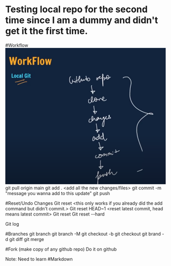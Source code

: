 # Testing local repo for the second time since I am a dummy and didn't get it the first time.

#Workflow
![alt text](image.png)
git pull origin main <pull everything from Github>
git add . <add all the new changes/files>
git commit -m "message you wanna add to this update"
git push <push everything to github>

#Reset/Undo Changes
Git reset <file name only if you want to reset one file not everything> <this only works if you already did the add command but didn't commit.>
Git reset HEAD~1 <reset latest commit, head means latest commit>
Git reset <commit hash> <find it through log>
Git reset --hard <commit hash> <will reset in VS code as well>

Git log <check all commits>

#Branches
git branch <to check which branch you are in>
git branch -M <new branch name> <to rename the branch>
git checkout -b <new branch name>
git checkout <brand name you want to switch to>
git brand -d <branch name you want to delete>
git diff <branch name you want to compare>
git merge <branch you want to merge>

#Fork (make copy of any github repo)
Do it on github


Note: Need to learn #Markdown